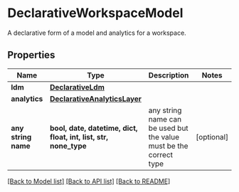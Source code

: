 # DeclarativeWorkspaceModel

A declarative form of a model and analytics for a workspace.

## Properties
Name | Type | Description | Notes
------------ | ------------- | ------------- | -------------
**ldm** | [**DeclarativeLdm**](DeclarativeLdm.md) |  | 
**analytics** | [**DeclarativeAnalyticsLayer**](DeclarativeAnalyticsLayer.md) |  | 
**any string name** | **bool, date, datetime, dict, float, int, list, str, none_type** | any string name can be used but the value must be the correct type | [optional]

[[Back to Model list]](../README.md#documentation-for-models) [[Back to API list]](../README.md#documentation-for-api-endpoints) [[Back to README]](../README.md)


